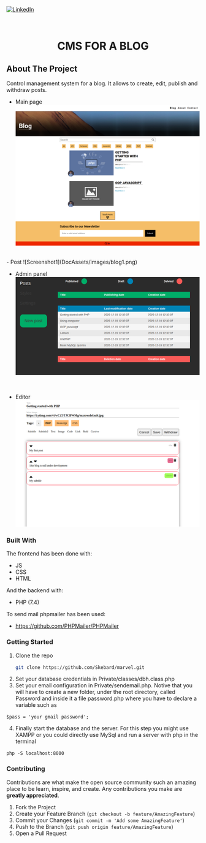 
[![LinkedIn][linkedin-shield]][linkedin-url]



<!-- PROJECT LOGO -->
<br />
<p align="center">


  <h1 align="center">CMS FOR A BLOG</h1>
</p>






<!-- ABOUT THE PROJECT -->
## About The Project
Control management system for a blog. It allows to create, edit, publish and withdraw posts. 

- Main page
![Screenshot1](DocAssets/images/blog1.png)
<br>
- Post
![Screenshot1](DocAssets/images/blog1.png)
<br>

- Admin panel
![Screenshot1](DocAssets/images/adminPanel.png)
<br>

- Editor
![Screenshot2](DocAssets/images/editor1.png)





### Built With

The frontend has been done with:
- JS
- CSS
- HTML

And the backend with:
- PHP (7.4)

To send mail phpmailer has been used:
- https://github.com/PHPMailer/PHPMailer



<!-- GETTING STARTED -->
###  Getting Started


1. Clone the repo
   ```sh
   git clone https://github.com/Skebard/marvel.git
   ```
2. Set your database credentials in Private/classes/dbh.class.php
3. Set your email configuration in Private/sendemail.php. Notive that you will have to create a new folder, under the root directory, called Password and inside it a file password.php where you have to declare a variable such as
```
$pass = 'your gmail password';
```
4. Finally start the database and the server. For this step you might use XAMPP or you could directly use MySql and run a server with php in the terminal
```
php -S localhost:8000
```


<!-- CONTRIBUTING -->
### Contributing

Contributions are what make the open source community such an amazing place to be learn, inspire, and create. Any contributions you make are **greatly appreciated**.

1. Fork the Project
2. Create your Feature Branch (`git checkout -b feature/AmazingFeature`)
3. Commit your Changes (`git commit -m 'Add some AmazingFeature'`)
4. Push to the Branch (`git push origin feature/AmazingFeature`)
5. Open a Pull Request










[linkedin-shield]: https://img.shields.io/badge/-LinkedIn-black.svg?style=for-the-badge&logo=linkedin&colorB=555
[linkedin-url]: http://www.linkedin.com/in/tjorda